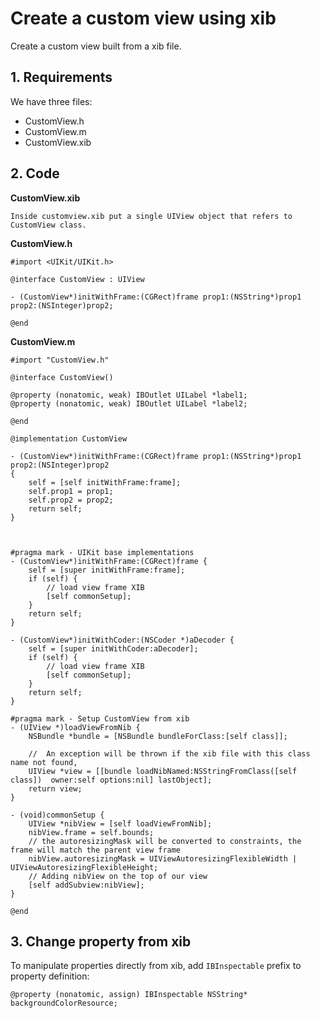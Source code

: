 # Create a custom view using xib

Create a custom view built from a xib file.

## 1. Requirements

We have three files:

* CustomView.h
* CustomView.m
* CustomView.xib

## 2. Code

**CustomView.xib**
```
Inside customview.xib put a single UIView object that refers to CustomView class.
```

**CustomView.h**
```objc
#import <UIKit/UIKit.h>

@interface CustomView : UIView

- (CustomView*)initWithFrame:(CGRect)frame prop1:(NSString*)prop1 prop2:(NSInteger)prop2;

@end
```


**CustomView.m**
```objc
#import "CustomView.h"

@interface CustomView()

@property (nonatomic, weak) IBOutlet UILabel *label1;
@property (nonatomic, weak) IBOutlet UILabel *label2;

@end

@implementation CustomView

- (CustomView*)initWithFrame:(CGRect)frame prop1:(NSString*)prop1 prop2:(NSInteger)prop2
{
    self = [self initWithFrame:frame];
    self.prop1 = prop1;
    self.prop2 = prop2;
    return self;
}



#pragma mark - UIKit base implementations
- (CustomView*)initWithFrame:(CGRect)frame {
    self = [super initWithFrame:frame];
    if (self) {
        // load view frame XIB
        [self commonSetup];
    }
    return self;
}

- (CustomView*)initWithCoder:(NSCoder *)aDecoder {
    self = [super initWithCoder:aDecoder];
    if (self) {
        // load view frame XIB
        [self commonSetup];
    }
    return self;
}

#pragma mark - Setup CustomView from xib
- (UIView *)loadViewFromNib {
    NSBundle *bundle = [NSBundle bundleForClass:[self class]];
    
    //  An exception will be thrown if the xib file with this class name not found,
    UIView *view = [[bundle loadNibNamed:NSStringFromClass([self class])  owner:self options:nil] lastObject];
    return view;
}

- (void)commonSetup {
    UIView *nibView = [self loadViewFromNib];
    nibView.frame = self.bounds;
    // the autoresizingMask will be converted to constraints, the frame will match the parent view frame
    nibView.autoresizingMask = UIViewAutoresizingFlexibleWidth | UIViewAutoresizingFlexibleHeight;
    // Adding nibView on the top of our view
    [self addSubview:nibView];
}

@end
```

## 3. Change property from xib

To manipulate properties directly from xib, add `IBInspectable` prefix to property definition:

```objc
@property (nonatomic, assign) IBInspectable NSString* backgroundColorResource;
```

